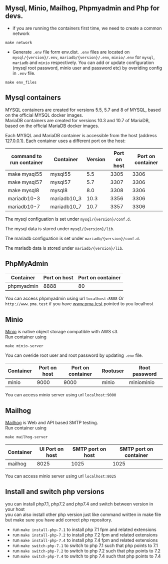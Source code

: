 ## Mysql, Minio, Mailhog, Phpmyadmin and Php for devs.

- if you are running the containers first time, we need to create a common network
```
make network
```

- Generate `.env` file form env.dist. `.env` files are located on `mysql/{version}/.env`, `mariadb/{version}/.env`, `minio/.env` for `mysql`, `mariadb` and `minio` respectively. You can add or update configuration (mysql root password, minio user and password etc) by overiding config in `.env` file.
```
make env_files
```

## Mysql containers

MYSQL containers are created for versions 5.5, 5.7 and 8 of MYSQL, based on the official MYSQL docker images.  
MariaDB containers are created for versions 10.3 and 10.7 of MariaDB, based on the official MariaDB docker images.

Each MYSQL and MariaDB container is accessible from the host (address 127.0.0.1). Each container uses a different port on the host:

| command to run container   | Container   | Version | Port on host | Port on container |
| -------------------------- | ----------- | ------- | ------------ | ----------------- |
| make mysql55               | mysql55     | 5.5     | 3305         | 3306              |
| make mysql57               | mysql57     | 5.7     | 3307         | 3306              |
| make mysql8                | mysql8      | 8.0     | 3308         | 3306              |
| mariadb10-3                | mariadb10_3 | 10.3    | 3356         | 3306              |
| mariadb10-7                | mariadb10_7 | 10.7    | 3357         | 3306              |

The mysql configuation is set under `mysql/{version}/conf.d`.

The mysql data is stored under `mysql/{version}/lib`.

The mariadb configuation is set under `mariadb/{version}/conf.d`.

The mariadb data is stored under `mariadb/{version}/lib`.

## PhpMyAdmin

| Container  | Port on host | Port on container |
| ---------- | ------------ | ----------------- |
| phpmyadmin | 8888         | 80                |

You can access phpmyadmin using url `localhost:8888` Or `http://www.pma.test` if you have www.pma.test pointed to you localhost

## Minio
[Minio](https://min.io/) is native object storage compatible with AWS s3.  
Run container using
```
make minio-server
```
You can overide root user and root password by updating `.env` file.

| Container | Port on host | Port on container | Rootuser   | Root password     |
| --------- | ------------ | ----------------- | ---------- | ----------------- |
| minio     | 9000         | 9000              | minio      | miniominio        |

You can access minio server using url `localhost:9000`

## Mailhog
[Mailhog](https://github.com/mailhog/MailHog) is Web and API based SMTP testing.  
Run container using
```
make mailhog-server
```

| Container | UI Port on host | SMTP port on host | SMTP port on container |
| --------- | --------------- | ----------------- | ---------------------- |
| mailhog   | 8025            | 1025              | 1025                   |

You can access minio server using url `localhost:8025`

## Install and switch php versions  
you can install php7.1, php7.2 and php7.4 and switch between version in your host  
you can also install other php version just like command written in make file but make sure you have add correct php repository.
  - run `make install-php-7.1` to install php 7.1 fpm and related extensions
  - run `make install-php-7.2` to install php 7.2 fpm and related extensions
  - run `make install-php-7.4` to install php 7.4 fpm and related extensions
  - run `make switch-php-7.1` to switch to php 7.1 such that php points to 7.1
  - run `make switch-php-7.2` to switch to php 7.2 such that php points to 7.2
  - run `make switch-php-7.4` to switch to php 7.4 such that php points to 7.4

